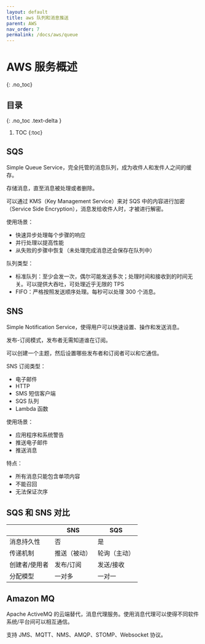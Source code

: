 ```yaml
---
layout: default
title: aws 队列和消息推送
parent: AWS
nav_order: 7
permalink: /docs/aws/queue
---
```


# AWS 服务概述

{: .no_toc}

## 目录

{: .no_toc .text-delta }


1. TOC
{:toc}



## SQS

Simple Queue Service，完全托管的消息队列，成为收件人和发件人之间的缓存。

存储消息，直至消息被处理或者删除。



可以通过 KMS（Key Management Service）来对 SQS 中的内容进行加密（Service Side Encryption），消息发给收件人时，才被进行解密。



使用场景：

- 快速异步处理每个步骤的响应
- 并行处理以提高性能
- 从失败的步骤中恢复（未处理完成消息还会保存在队列中）



队列类型：

- 标准队列：至少会发一次，偶尔可能发送多次；处理时间和接收到的时间无关。可以提供大吞吐，可处理近乎无限的 TPS
- FIFO：严格按照发送顺序处理。每秒可以处理 300 个消息。



## SNS

Simple Notification Service，使得用户可以快速设置、操作和发送消息。

发布-订阅模式，发布者无需知道谁在订阅。

可以创建一个主题，然后设置哪些发布者和订阅者可以和它通信。



SNS 订阅类型：

- 电子邮件
- HTTP
- SMS 短信客户端
- SQS 队列
- Lambda 函数



使用场景：

- 应用程序和系统警告
- 推送电子邮件
- 推送消息



特点：

- 所有消息只能包含单项内容
- 不能召回
- 无法保证次序



## SQS 和 SNS 对比

|               | SNS          | SQS          |
| ------------- | ------------ | ------------ |
| 消息持久性    | 否           | 是           |
| 传递机制      | 推送（被动） | 轮询（主动） |
| 创建者/使用者 | 发布/订阅    | 发送/接收    |
| 分配模型      | 一对多       | 一对一       |



## Amazon MQ

Apache ActiveMQ 的云端替代，消息代理服务。使用消息代理可以使得不同软件系统/平台间可以相互通信。

支持 JMS、MQTT、NMS、AMQP、STOMP、Websocket 协议。



